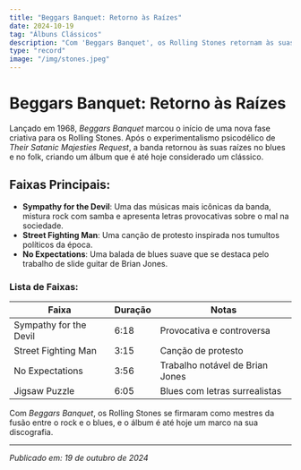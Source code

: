 ```yaml
---
title: "Beggars Banquet: Retorno às Raízes"
date: 2024-10-19
tag: "Álbuns Clássicos"
description: "Com 'Beggars Banquet', os Rolling Stones retornam às suas influências de blues e folk, criando um álbum seminal em 1968."
type: "record"
image: "/img/stones.jpeg"
---
```


# Beggars Banquet: Retorno às Raízes

Lançado em 1968, *Beggars Banquet* marcou o início de uma nova fase criativa para os Rolling Stones. Após o experimentalismo psicodélico de *Their Satanic Majesties Request*, a banda retornou às suas raízes no blues e no folk, criando um álbum que é até hoje considerado um clássico.

## Faixas Principais:
- **Sympathy for the Devil**: Uma das músicas mais icônicas da banda, mistura rock com samba e apresenta letras provocativas sobre o mal na sociedade.
- **Street Fighting Man**: Uma canção de protesto inspirada nos tumultos políticos da época.
- **No Expectations**: Uma balada de blues suave que se destaca pelo trabalho de slide guitar de Brian Jones.

### Lista de Faixas:
| Faixa                  | Duração | Notas                                    |
|------------------------|---------|------------------------------------------|
| Sympathy for the Devil  | 6:18    | Provocativa e controversa                |
| Street Fighting Man     | 3:15    | Canção de protesto                       |
| No Expectations         | 3:56    | Trabalho notável de Brian Jones          |
| Jigsaw Puzzle           | 6:05    | Blues com letras surrealistas            |

Com *Beggars Banquet*, os Rolling Stones se firmaram como mestres da fusão entre o rock e o blues, e o álbum é até hoje um marco na sua discografia.

---

_Publicado em: 19 de outubro de 2024_
